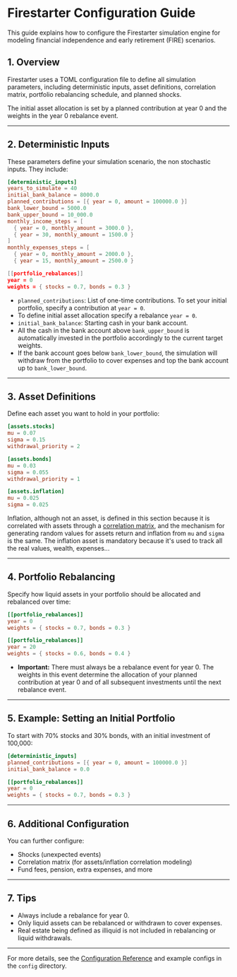 # Firestarter Configuration Guide

This guide explains how to configure the Firestarter simulation engine for modeling
financial independence and early retirement (FIRE) scenarios.

## 1. Overview

Firestarter uses a TOML configuration file to define all simulation parameters,
including deterministic inputs, asset definitions, correlation matrix, portfolio
rebalancing schedule, and planned shocks.

The initial asset allocation is set by a planned contribution at year 0 and the
weights in the year 0 rebalance event.

---

## 2. Deterministic Inputs

These parameters define your simulation scenario, the non stochastic inputs.
They include:

```toml
[deterministic_inputs]
years_to_simulate = 40
initial_bank_balance = 8000.0
planned_contributions = [{ year = 0, amount = 100000.0 }]
bank_lower_bound = 5000.0
bank_upper_bound = 10_000.0
monthly_income_steps = [
  { year = 0, monthly_amount = 3000.0 },
  { year = 30, monthly_amount = 1500.0 }
]
monthly_expenses_steps = [
  { year = 0, monthly_amount = 2000.0 },
  { year = 15, monthly_amount = 2500.0 }

[[portfolio_rebalances]]
year = 0
weights = { stocks = 0.7, bonds = 0.3 }
```

- `planned_contributions`: List of one-time contributions. To set your initial
  portfolio, specify a contribution at `year = 0`.
- To define initial asset allocation specify a rebalance `year = 0`.
- `initial_bank_balance`: Starting cash in your bank account.
- All the cash in the bank account above `bank_upper_bound` is automatically
  invested in the portfolio accordingly to the current target weights.
- If the bank account goes below `bank_lower_bound`, the simulation will
  withdraw from the portfolio to cover expenses and top the bank account up to
  `bank_lower_bound`.

---

## 3. Asset Definitions

Define each asset you want to hold in your portfolio:

```toml
[assets.stocks]
mu = 0.07
sigma = 0.15
withdrawal_priority = 2

[assets.bonds]
mu = 0.03
sigma = 0.055
withdrawal_priority = 1

[assets.inflation]
mu = 0.025
sigma = 0.025
```

Inflation, although not an asset, is defined in this section because it is correlated
with assets through a [correlation matrix](correlation.md), and the mechanism for generating random
values for assets return and inflation from `mu` and `sigma` is the same.
The inflation asset is mandatory because it's used to track all the real values, wealth,
expenses...

---

## 4. Portfolio Rebalancing

Specify how liquid assets in your portfolio should be allocated and rebalanced over time:

```toml
[[portfolio_rebalances]]
year = 0
weights = { stocks = 0.7, bonds = 0.3 }

[[portfolio_rebalances]]
year = 20
weights = { stocks = 0.6, bonds = 0.4 }
```

- **Important:** There must always be a rebalance event for year 0. The weights in
  this event determine the allocation of your planned contribution at year 0 and
  of all subsequent investments until the next rebalance event.

---

## 5. Example: Setting an Initial Portfolio

To start with 70% stocks and 30% bonds, with an initial investment of 100,000:

```toml
[deterministic_inputs]
planned_contributions = [{ year = 0, amount = 100000.0 }]
initial_bank_balance = 0.0

[[portfolio_rebalances]]
year = 0
weights = { stocks = 0.7, bonds = 0.3 }
```

---

## 6. Additional Configuration

You can further configure:

- Shocks (unexpected events)
- Correlation matrix (for assets/inflation correlation modeling)
- Fund fees, pension, extra expenses, and more

---

## 7. Tips

- Always include a rebalance for year 0.
- Only liquid assets can be rebalanced or withdrawn to cover expenses.
- Real estate being defined as illiquid is not included in rebalancing or liquid withdrawals.

---

For more details, see the [Configuration Reference](config.md) and example configs
in the `config` directory.
